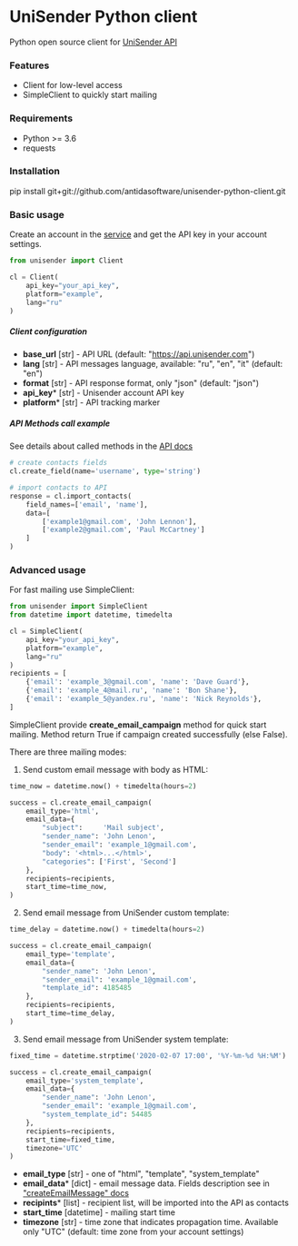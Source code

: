 # UniSender Python client


Python open source client for [UniSender API](https://www.unisender.com/ru/support/api/api/)

### Features
- Client for low-level access
- SimpleClient to quickly start mailing

### Requirements
- Python >= 3.6
- requests

### Installation

pip install git+git://github.com/antidasoftware/unisender-python-client.git


### Basic usage

Create an account in the [service](https://www.unisender.com) and get the API key in your account settings.


```python
from unisender import Client

cl = Client(
    api_key="your_api_key",
    platform="example",
    lang="ru"
)
```
##### Client configuration

- **base_url** [str] - API URL (default: "https://api.unisender.com")
- **lang** [str] - API messages language, available: "ru", "en", "it" (default: "en")
- **format** [str] - API response format, only "json" (default: "json")
- **api_key*** [str] - Unisender account API key
- **platform*** [str] - API tracking marker

##### API Methods call example

See details about called methods in the [API docs](https://www.unisender.com/ru/support/api/api)

```python
# create contacts fields
cl.create_field(name='username', type='string')

# import contacts to API
response = cl.import_contacts(
    field_names=['email', 'name'],
    data=[
        ['example1@gmail.com', 'John Lennon'],
        ['example2@gmail.com', 'Paul McCartney']
    ]
)
```

### Advanced usage

For fast mailing use SimpleClient:

```python
from unisender import SimpleClient
from datetime import datetime, timedelta

cl = SimpleClient(
    api_key="your_api_key",
    platform="example",
    lang="ru"
)
recipients = [
    {'email': 'example_3@gmail.com', 'name': 'Dave Guard'},
    {'email': 'example_4@mail.ru', 'name': 'Bon Shane'},
    {'email': 'example_5@yandex.ru', 'name': 'Nick Reynolds'},
]
```
SimpleClient provide **create_email_campaign** method for quick start mailing.
Method return True if campaign created successfully (else False).

There are three mailing modes:

 1. Send custom email message with body as HTML:
```python
time_now = datetime.now() + timedelta(hours=2)

success = cl.create_email_campaign(
    email_type='html',
    email_data={
        "subject":     'Mail subject',
        "sender_name": 'John Lenon',
        "sender_email": 'example_1@gmail.com',
        "body": '<html>...</html>',
        "categories": ['First', 'Second']
    },
    recipients=recipients,
    start_time=time_now,
)

```
2. Send email message from UniSender custom template:

```python
time_delay = datetime.now() + timedelta(hours=2)

success = cl.create_email_campaign(
    email_type='template',
    email_data={
        "sender_name": 'John Lenon',
        "sender_email": 'example_1@gmail.com',
        "template_id": 4185485
    },
    recipients=recipients,
    start_time=time_delay,
)
```
3. Send email message from UniSender system template:

``` python
fixed_time = datetime.strptime('2020-02-07 17:00', '%Y-%m-%d %H:%M')

success = cl.create_email_campaign(
    email_type='system_template',
    email_data={
        "sender_name": 'John Lenon',
        "sender_email": 'example_1@gmail.com',
        "system_template_id": 54485
    },
    recipients=recipients,
    start_time=fixed_time,
    timezone='UTC'
)
```
- **email_type** [str] - one of "html", "template", "system_template"
- **email_data*** [dict] - email message data. Fields description see in ["createEmailMessage" docs](https://www.unisender.com/ru/support/api/messages/createemailmessage/)
- **recipints*** [list] - recipient list, will be imported into the API as contacts
- **start_time** [datetime] - mailing start time
- **timezone** [str] - time zone that indicates propagation time. Available only "UTC" (default: time zone from your account settings)
